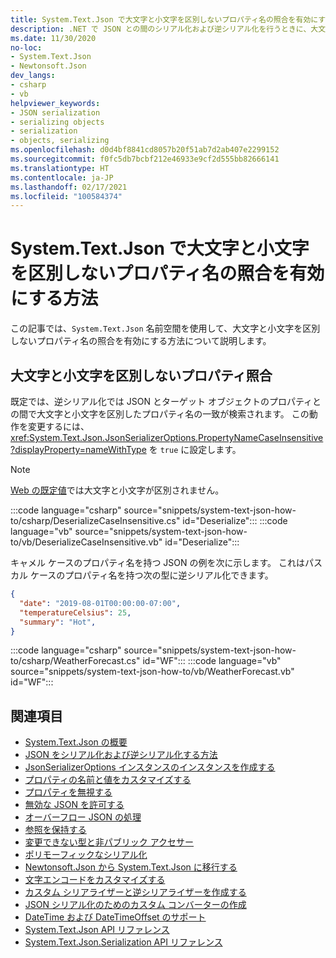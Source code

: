 ```yaml
---
title: System.Text.Json で大文字と小文字を区別しないプロパティ名の照合を有効にする方法
description: .NET で JSON との間のシリアル化および逆シリアル化を行うときに、大文字と小文字を区別しないプロパティ名の照合を有効にする方法について説明します。
ms.date: 11/30/2020
no-loc:
- System.Text.Json
- Newtonsoft.Json
dev_langs:
- csharp
- vb
helpviewer_keywords:
- JSON serialization
- serializing objects
- serialization
- objects, serializing
ms.openlocfilehash: d0d4bf8841cd8057b20f51ab7d2ab407e2299152
ms.sourcegitcommit: f0fc5db7bcbf212e46933e9cf2d555bb82666141
ms.translationtype: HT
ms.contentlocale: ja-JP
ms.lasthandoff: 02/17/2021
ms.locfileid: "100584374"
---
```

# <a name="how-to-enable-case-insensitive-property-name-matching-with-systemtextjson"></a>System.Text.Json で大文字と小文字を区別しないプロパティ名の照合を有効にする方法

この記事では、`System.Text.Json` 名前空間を使用して、大文字と小文字を区別しないプロパティ名の照合を有効にする方法について説明します。

## <a name="case-insensitive-property-matching"></a>大文字と小文字を区別しないプロパティ照合

既定では、逆シリアル化では JSON とターゲット オブジェクトのプロパティとの間で大文字と小文字を区別したプロパティ名の一致が検索されます。 この動作を変更するには、<xref:System.Text.Json.JsonSerializerOptions.PropertyNameCaseInsensitive?displayProperty=nameWithType> を `true` に設定します。

> [!NOTE]
> [Web の既定値](system-text-json-configure-options.md#web-defaults-for-jsonserializeroptions)では大文字と小文字が区別されません。

:::code language="csharp" source="snippets/system-text-json-how-to/csharp/DeserializeCaseInsensitive.cs" id="Deserialize":::
:::code language="vb" source="snippets/system-text-json-how-to/vb/DeserializeCaseInsensitive.vb" id="Deserialize":::

キャメル ケースのプロパティ名を持つ JSON の例を次に示します。 これはパスカル ケースのプロパティ名を持つ次の型に逆シリアル化できます。

```json
{
  "date": "2019-08-01T00:00:00-07:00",
  "temperatureCelsius": 25,
  "summary": "Hot",
}
```

:::code language="csharp" source="snippets/system-text-json-how-to/csharp/WeatherForecast.cs" id="WF":::
:::code language="vb" source="snippets/system-text-json-how-to/vb/WeatherForecast.vb" id="WF":::

## <a name="see-also"></a>関連項目

* [System.Text.Json の概要](system-text-json-overview.md)
* [JSON をシリアル化および逆シリアル化する方法](system-text-json-how-to.md)
* [JsonSerializerOptions インスタンスのインスタンスを作成する](system-text-json-configure-options.md)
* [プロパティの名前と値をカスタマイズする](system-text-json-customize-properties.md)
* [プロパティを無視する](system-text-json-ignore-properties.md)
* [無効な JSON を許可する](system-text-json-invalid-json.md)
* [オーバーフロー JSON の処理](system-text-json-handle-overflow.md)
* [参照を保持する](system-text-json-preserve-references.md)
* [変更できない型と非パブリック アクセサー](system-text-json-immutability.md)
* [ポリモーフィックなシリアル化](system-text-json-polymorphism.md)
* [Newtonsoft.Json から System.Text.Json に移行する](system-text-json-migrate-from-newtonsoft-how-to.md)
* [文字エンコードをカスタマイズする](system-text-json-character-encoding.md)
* [カスタム シリアライザーと逆シリアライザーを作成する](write-custom-serializer-deserializer.md)
* [JSON シリアル化のためのカスタム コンバーターの作成](system-text-json-converters-how-to.md)
* [DateTime および DateTimeOffset のサポート](../datetime/system-text-json-support.md)
* [System.Text.Json API リファレンス](xref:System.Text.Json)
* [System.Text.Json.Serialization API リファレンス](xref:System.Text.Json.Serialization)
